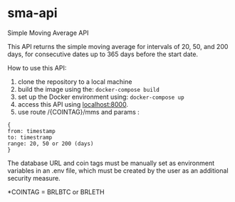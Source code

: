 # sma-api
Simple Moving Average API

This API returns the simple moving average for intervals of 20, 50, and 200 days, for consecutive dates up to 365 days before the start date.

How to use this API:

1. clone the repository to a local machine 
2. build the image using the: 
 ```docker-compose build``` 
3. set up the Docker environment using: 
```docker-compose up``` 
4. access this API using [localhost:8000](localhost:8000).
5. use route /{COINTAG}/mms and params :
```
{
from: timestamp
to: timestramp
range: 20, 50 or 200 (days)
}
```

The database URL and coin tags must be manually set as environment variables in an .env file, which must be created by the user as an additional security measure.

*COINTAG = BRLBTC or BRLETH
